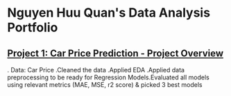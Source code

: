 # Nguyen Huu Quan's Data Analysis Portfolio

## [Project 1: Car Price Prediction - Project Overview](https://github.com/NguyenQuan26894/Data-Analysis-Portfolio/tree/Car-Price-Prediction)
  . Data: Car Price <space><space>.Cleaned the data <space><space>.Applied EDA <space><space>.Applied data preprocessing to be ready for Regression Models<space><space>.Evaluated all models using relevant metrics (MAE, MSE, r2 score) & picked 3 best models

